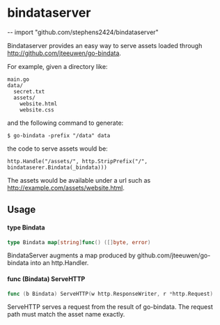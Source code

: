# bindataserver
--
    import "github.com/stephens2424/bindataserver"

Bindataserver provides an easy way to serve assets loaded through
http://github.com/jteeuwen/go-bindata.

For example, given a directory like:

    main.go
    data/
      secret.txt
      assets/
        website.html
        website.css

and the following command to generate:

    $ go-bindata -prefix "/data" data

the code to serve assets would be:

    http.Handle("/assets/", http.StripPrefix("/", bindataserer.Bindata(_bindata)))

The assets would be available under a url such as
http://example.com/assets/website.html.

## Usage

#### type Bindata

```go
type Bindata map[string]func() ([]byte, error)
```

BindataServer augments a map produced by github.com/jteeuwen/go-bindata into an
http.Handler.

#### func (Bindata) ServeHTTP

```go
func (b Bindata) ServeHTTP(w http.ResponseWriter, r *http.Request)
```
ServeHTTP serves a request from the result of go-bindata. The request path must
match the asset name exactly.
